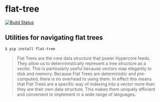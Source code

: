 # flat-tree

[![Build Status](https://drone.autonomic.zone/api/badges/hyperpy/flat-tree/status.svg)](https://drone.autonomic.zone/hyperpy/flat-tree)

## Utilities for navigating flat trees

```sh
$ pip install flat-tree
```

> Flat Trees are the core data structure that power Hypercore feeds. They allow
> us to deterministically represent a tree structure as a vector. This is
> particularly useful because vectors map elegantly to disk and memory. Because
> Flat Trees are deterministic and pre-computed, there is no overhead to using
> them. In effect this means that Flat Trees are a specific way of indexing
> into a vector more than they are their own data structure. This makes them
> uniquely efficient and convenient to implement in a wide range of languages.
